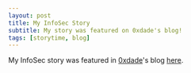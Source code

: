 ```yaml
---
layout: post
title: My InfoSec Story
subtitle: My story was featured on 0xdade's blog!
tags: [storytime, blog]
---
```


My InfoSec story was featured in [0xdade](https://twitter.com/0xdade)'s blog [here](https://medium.com/@0xdade/what-inspires-hackers-dd3748639220).
